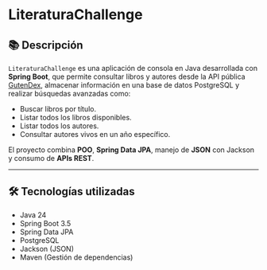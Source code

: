 # LiteraturaChallenge

## 📚 Descripción
`LiteraturaChallenge` es una aplicación de consola en Java desarrollada con **Spring Boot**, que permite consultar libros y autores desde la API pública [GutenDex](https://gutendex.com/books/), almacenar información en una base de datos PostgreSQL y realizar búsquedas avanzadas como:

- Buscar libros por título.
- Listar todos los libros disponibles.
- Listar todos los autores.
- Consultar autores vivos en un año específico.

El proyecto combina **POO**, **Spring Data JPA**, manejo de **JSON** con Jackson y consumo de **APIs REST**.

---

## 🛠 Tecnologías utilizadas
- Java 24
- Spring Boot 3.5
- Spring Data JPA
- PostgreSQL
- Jackson (JSON)
- Maven (Gestión de dependencias)

